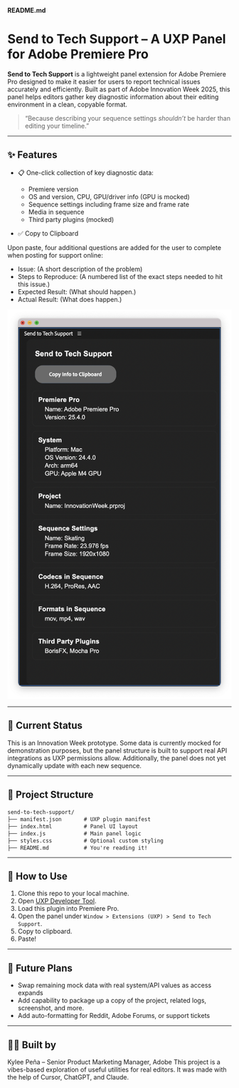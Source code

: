 **README.md**

# Send to Tech Support – A UXP Panel for Adobe Premiere Pro

**Send to Tech Support** is a lightweight panel extension for Adobe Premiere Pro designed to make it easier for users to report technical issues accurately and efficiently. Built as part of Adobe Innovation Week 2025, this panel helps editors gather key diagnostic information about their editing environment in a clean, copyable format.

> “Because describing your sequence settings *shouldn’t* be harder than editing your timeline.”

---

## ✨ Features

* 📋 One-click collection of key diagnostic data:

  * Premiere version
  * OS and version, CPU, GPU/driver info (GPU is mocked)
  * Sequence settings including frame size and frame rate
  * Media in sequence
  * Third party plugins (mocked)

* ✅ Copy to Clipboard

Upon paste, four additional questions are added for the user to complete when posting for support online:

* Issue: (A short description of the problem)
* Steps to Reproduce: (A numbered list of the exact steps needed to hit this issue.)
* Expected Result: (What should happen.)
* Actual Result: (What does happen.)

![Panel Image](https://github.com/kyleepena/pr-send-to-tech-support/blob/main/PanelImage.png)

---

## 🧪 Current Status

This is an Innovation Week prototype. Some data is currently mocked for demonstration purposes, but the panel structure is built to support real API integrations as UXP permissions allow. Additionally, the panel does not yet dynamically update with each new sequence.

---

## 📁 Project Structure

```
send-to-tech-support/
├── manifest.json       # UXP plugin manifest
├── index.html          # Panel UI layout
├── index.js            # Main panel logic
├── styles.css          # Optional custom styling
├── README.md           # You're reading it!
```

---

## 🚀 How to Use

1. Clone this repo to your local machine.
2. Open [UXP Developer Tool](https://developer.adobe.com/photoshop/uxp/2022/guides/devtool/).
3. Load this plugin into Premiere Pro.
4. Open the panel under `Window > Extensions (UXP) > Send to Tech Support`.
5. Copy to clipboard.
6. Paste!

---

## 🎯 Future Plans

* Swap remaining mock data with real system/API values as access expands
* Add capability to package up a copy of the project, related logs, screenshot, and more.
* Add auto-formatting for Reddit, Adobe Forums, or support tickets

---

## 🧑‍💻 Built by

Kylee Peña – Senior Product Marketing Manager, Adobe
This project is a vibes-based exploration of useful utilities for real editors. It was made with the help of Cursor, ChatGPT, and Claude. 

